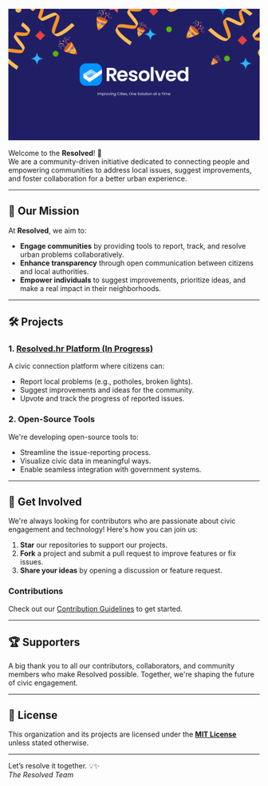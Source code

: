 
![Resolved](https://raw.githubusercontent.com/Resolved-hr/.github/refs/heads/main/profile/github.png "Resolved")


Welcome to the **Resolved**! 🚀  
We are a community-driven initiative dedicated to connecting people and empowering communities to address local issues, suggest improvements, and foster collaboration for a better urban experience.

---

## 🌟 Our Mission

At **Resolved**, we aim to:
- **Engage communities** by providing tools to report, track, and resolve urban problems collaboratively.
- **Enhance transparency** through open communication between citizens and local authorities.
- **Empower individuals** to suggest improvements, prioritize ideas, and make a real impact in their neighborhoods.

---

## 🛠️ Projects

### 1. [Resolved.hr Platform (In Progress)](https://resolved.hr)
A civic connection platform where citizens can:
- Report local problems (e.g., potholes, broken lights).
- Suggest improvements and ideas for the community.
- Upvote and track the progress of reported issues.

### 2. Open-Source Tools
We're developing open-source tools to:
- Streamline the issue-reporting process.
- Visualize civic data in meaningful ways.
- Enable seamless integration with government systems.

---

## 🤝 Get Involved

We're always looking for contributors who are passionate about civic engagement and technology! Here's how you can join us:
1. **Star** our repositories to support our projects.
2. **Fork** a project and submit a pull request to improve features or fix issues.
3. **Share your ideas** by opening a discussion or feature request.

### Contributions
Check out our [Contribution Guidelines](https://github.com/Resolved/contributing.md) to get started.


---

## 🏆 Supporters

A big thank you to all our contributors, collaborators, and community members who make Resolved possible. Together, we're shaping the future of civic engagement.

---

## 📜 License

This organization and its projects are licensed under the **[MIT License](https://opensource.org/licenses/MIT)** unless stated otherwise.

---

Let’s resolve it together. 💡✨  
_The Resolved Team_
